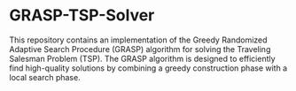 # GRASP-TSP-Solver
This repository contains an implementation of the Greedy Randomized Adaptive Search Procedure (GRASP) algorithm for solving the Traveling Salesman Problem (TSP). The GRASP algorithm is designed to efficiently find high-quality solutions by combining a greedy construction phase with a local search phase.
